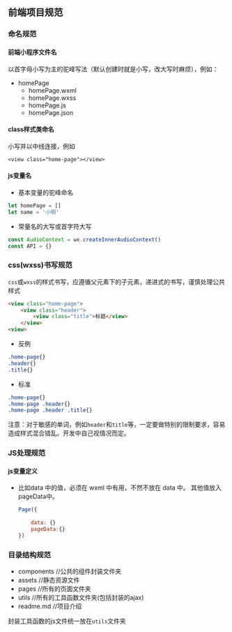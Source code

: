 ## 前端项目规范
### 命名规范
#### 前端小程序文件名
以首字母小写为主的驼峰写法（默认创建时就是小写，改大写时麻烦），例如：
* homePage
    * homePage.wxml
    * homePage.wxss
    * homePage.js
    * homePage.json
#### class样式类命名
小写并以中线连接，例如
```
<view class="home-page"></view>
```
#### js变量名
* 基本变量的驼峰命名
```js
let homePage = []
let name = '小明'
```
* 常量名的大写或首字符大写
```js
const AudioContext = wx.createInnerAudioContext() 
const API = {}
```
### css(wxss)书写规范
```css```或```wxss```的样式书写，应遵循父元素下的子元素，递进式的书写，谨慎处理公共样式
```html
<view class="home-page">
    <view class="header">
        <view class="title">标题</view>
    </view>
<view>
```
* 反例
```css
.home-page{}
.header{}
.title{}
```
* 标准
```css
.home-page{}
.home-page .header{}
.home-page .header .title{}
```
注意：对于敏感的单词，例如```header```和```title```等，一定要做特别的限制要求，容易造成样式混合错乱。开发中自己视情况而定。

### JS处理规范

#### js变量定义

- 比如data 中的值，必须在 wxml 中有用，不然不放在 data 中。  其他值放入pageData中。

  ```javascript
  Page({
      
      data: {}
      pageData:{}
  })
  ```

  



### 目录结构规范
* components   //公共的组件封装文件夹
* assets       //静态资源文件
* pages        //所有的页面文件夹
* utils        //所有的工具函数文件夹(包括封装的ajax)
* readme.md    //项目介绍

封装工具函数的js文件统一放在```utils```文件夹


